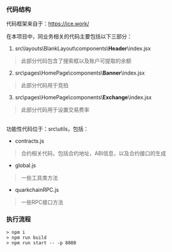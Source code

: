 ### 代码结构

代码框架来自于：https://ice.work/

在本项目中，同业务相关的代码主要包括以下三部分：

1. src\layouts\BlankLayout\components\\**Header**\index.jsx
> 此部分代码包含了搜索框以及账户可提取的余额
2. src\pages\HomePage\components\\**Banner**\index.jsx
> 此部分代码用于竞拍
3. src\pages\HomePage\components\\**Exchange**\index.jsx
> 此部分代码用于设置交易费率

\
功能性代码位于：src\utils，包括：
- contracts.js
> 合约相关代码，包括合约地址，ABI信息，以及合约接口的生成
- global.js
> 一些工具类方法
- quarkchainRPC.js
> 一些RPC接口方法

### 执行流程

```
> npm i
> npm run build
> npm run start -- -p 8080
```
